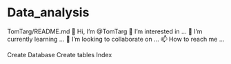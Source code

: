 # Data_analysis
TomTarg/README.md
👋 Hi, I’m @TomTarg
👀 I’m interested in ...
🌱 I’m currently learning ...
💞️ I’m looking to collaborate on ...
📫 How to reach me ...


Create Database
Create tables
Index
